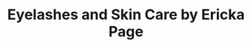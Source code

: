 ---
title: "Eyelashes and Skin Care by Ericka Page"
url: /chula-vista/eyelashes-and-skin-care-by-ericka-page/
shop: Kosmetik
---